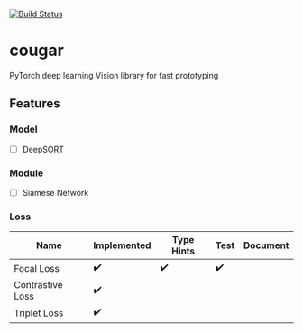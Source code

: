 [![Build Status](https://travis-ci.org/Swall0w/cougar.svg?branch=master)](https://travis-ci.org/Swall0w/cougar)
# cougar
PyTorch deep learning Vision library for fast prototyping



## Features
### Model
- [ ] DeepSORT

### Module
- [ ] Siamese Network

### Loss
|Name  |Implemented  |Type Hints  | Test | Document |
|---|---|---|---|---|
|Focal Loss  |:heavy_check_mark:|:heavy_check_mark: |:heavy_check_mark:| |
|Contrastive Loss  |:heavy_check_mark:  |  | |  |
|Triplet Loss  |:heavy_check_mark:  |  |  | |
